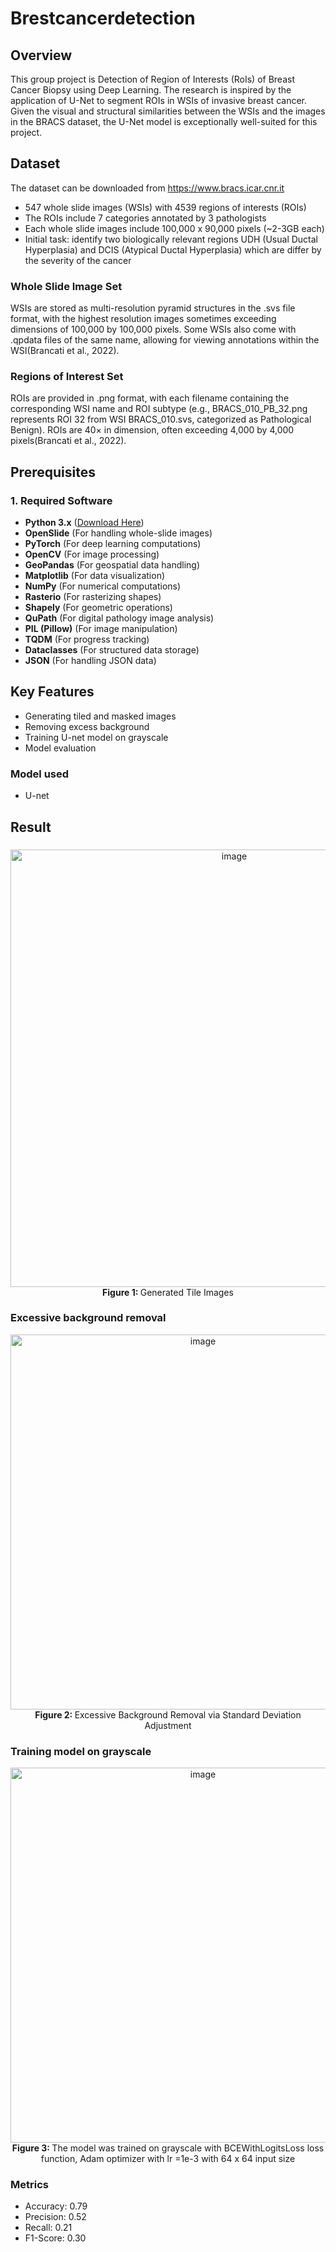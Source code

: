 # Brestcancerdetection

## Overview
This group project is Detection of Region of Interests (RoIs) of Breast Cancer Biopsy using Deep Learning. The research is inspired by the application of U-Net to segment ROIs in WSIs of invasive breast cancer. Given the visual and structural similarities between the WSIs and the images in the BRACS dataset, the U-Net model is exceptionally well-suited for this project.

## Dataset
The dataset can be downloaded from https://www.bracs.icar.cnr.it

- 547 whole slide images (WSIs) with 4539
regions of interests (ROIs)
- The ROIs include 7 categories annotated by
3 pathologists
- Each whole slide images include 100,000 x
90,000 pixels (~2-3GB each)
- Initial task: identify two biologically relevant
regions UDH (Usual Ductal Hyperplasia)
and DCIS (Atypical Ductal Hyperplasia)
which are differ by the severity of the cancer

### Whole Slide Image Set
WSIs are stored as multi-resolution pyramid structures in the .svs file format, with the highest resolution images sometimes exceeding dimensions of 100,000 by 100,000 pixels. Some WSIs also come with .qpdata files of the same name, allowing for viewing annotations within the WSI(Brancati et al., 2022).

### Regions of Interest  Set
ROIs are provided in .png format, with each filename containing the corresponding WSI name and ROI subtype (e.g., BRACS_010_PB_32.png represents ROI 32 from WSI BRACS_010.svs, categorized as Pathological Benign). ROIs are 40× in dimension, often exceeding 4,000 by 4,000 pixels(Brancati et al., 2022).

## Prerequisites
### **1. Required Software**
- **Python 3.x** ([Download Here](https://www.python.org/downloads/))
- **OpenSlide** (For handling whole-slide images)
- **PyTorch** (For deep learning computations)
- **OpenCV** (For image processing)
- **GeoPandas** (For geospatial data handling)
- **Matplotlib** (For data visualization)
- **NumPy** (For numerical computations)
- **Rasterio** (For rasterizing shapes)
- **Shapely** (For geometric operations)
- **QuPath** (For digital pathology image analysis)
- **PIL (Pillow)** (For image manipulation)
- **TQDM** (For progress tracking)
- **Dataclasses** (For structured data storage)
- **JSON** (For handling JSON data)

## Key Features
- Generating tiled and masked images
- Removing excess background
- Training U-net model on grayscale
- Model evaluation

### Model used
- U-net

## Result
###
<div align="center"><img width="700" alt="image" src="https://github.com/user-attachments/assets/be2ed522-4082-4c5a-a8da-956ed4c0c388" />
</div>
<div align="center"><b>Figure 1: </b></b>Generated Tile Images</div>

### Excessive background removal
<div align="center"><img width="600" alt="image" src="https://github.com/user-attachments/assets/4fe2ecd9-7cb6-427b-8a88-19ce535f0c7a" />
</div>
<div align="center"><b>Figure 2: </b>Excessive Background Removal via Standard Deviation Adjustment</div>

### Training model on grayscale
<div align="center"><img width="600" alt="image" src="https://github.com/user-attachments/assets/0378b370-775f-4c8d-8152-f810a2cfa908" />
</div>
<div align="center"><b>Figure 3: </b>The model was trained on grayscale with BCEWithLogitsLoss loss function, Adam optimizer with lr =1e-3 with 64 x 64 input size</div>

### Metrics
- Accuracy: 0.79
- Precision: 0.52
- Recall: 0.21
- F1-Score: 0.30

